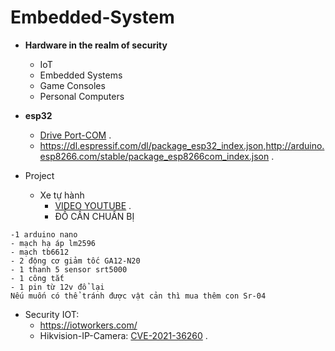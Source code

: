 # Embedded-System
- __Hardware in the realm of security__
  * IoT
  * Embedded Systems
  * Game Consoles 
  * Personal Computers

- **esp32**
  * [Drive Port-COM](https://www.silabs.com/documents/public/software/CP210x_Windows_Drivers.zip) .
  * https://dl.espressif.com/dl/package_esp32_index.json,http://arduino.esp8266.com/stable/package_esp8266com_index.json .
- Project
  * Xe tự hành
     + [VIDEO YOUTUBE](https://www.youtube.com/watch?v=6Lv9jLB4yE8&fbclid=IwAR2-ppuimslSCN5uhCDA_aXXby7RwS1Ri1sFKxJ-dGlC3X8FMdwG-UJC7-E) .
     + ĐỒ CẦN CHUẨN BỊ
```
-1 arduino nano
- mạch hạ áp lm2596
- mạch tb6612
- 2 động cơ giảm tốc GA12-N20
- 1 thanh 5 sensor srt5000
- 1 công tắt
- 1 pin từ 12v đổ lại 
Nếu muốn có thể tránh được vật cản thì mua thêm con Sr-04
```
- Security IOT:
   * https://iotworkers.com/
   * Hikvision-IP-Camera: [CVE-2021-36260](https://watchfulip.github.io/2021/09/18/Hikvision-IP-Camera-Unauthenticated-RCE.html) .
     
